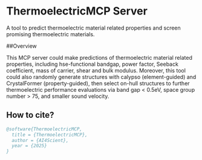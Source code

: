 # ThermoelectricMCP Server

A tool to predict thermoelectric material related properties and screen promising thermoelectric materials.

##Overview

This MCP server could make predictions of thermoelectric material related properties, including hse-functional bandgap, power factor, Seeback coefficient, mass of carrier, shear and bulk modulus. Moreover, this tool could also randomly generate structures with calypso (element-guided) and CrystalFormer (property-guided), then select on-hull structures to further thermoelectric performance evaluations via band gap < 0.5eV, space group number > 75, and smaller sound velocity.

## How to cite?

```bibtex
@software{ThermoelectricMCP,
  title = {ThermoelectricMCP},
  author = {AI4Scient},
  year = {2025}
}
```
